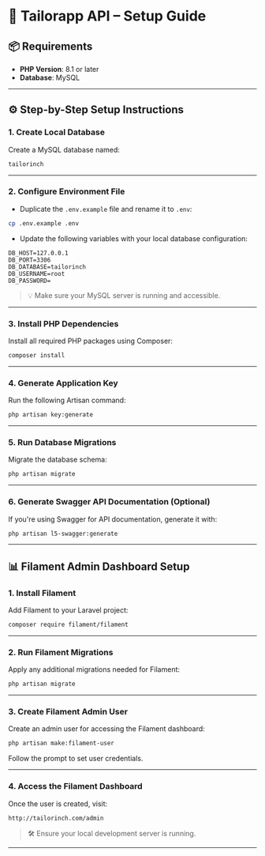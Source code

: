 # 🧵 Tailorapp API – Setup Guide

## 📦 Requirements

- **PHP Version**: 8.1 or later  
- **Database**: MySQL

---

## ⚙️ Step-by-Step Setup Instructions

### 1. Create Local Database

Create a MySQL database named:

```sql
tailorinch
```

---

### 2. Configure Environment File

- Duplicate the `.env.example` file and rename it to `.env`:

```bash
cp .env.example .env
```

- Update the following variables with your local database configuration:

```env
DB_HOST=127.0.0.1
DB_PORT=3306
DB_DATABASE=tailorinch
DB_USERNAME=root
DB_PASSWORD=
```

> 💡 Make sure your MySQL server is running and accessible.

---

### 3. Install PHP Dependencies

Install all required PHP packages using Composer:

```bash
composer install
```

---

### 4. Generate Application Key

Run the following Artisan command:

```bash
php artisan key:generate
```

---

### 5. Run Database Migrations

Migrate the database schema:

```bash
php artisan migrate
```

---

### 6. Generate Swagger API Documentation (Optional)

If you're using Swagger for API documentation, generate it with:

```bash
php artisan l5-swagger:generate
```

---

## 📊 Filament Admin Dashboard Setup

### 1. Install Filament

Add Filament to your Laravel project:

```bash
composer require filament/filament
```

---

### 2. Run Filament Migrations

Apply any additional migrations needed for Filament:

```bash
php artisan migrate
```

---

### 3. Create Filament Admin User

Create an admin user for accessing the Filament dashboard:

```bash
php artisan make:filament-user
```

Follow the prompt to set user credentials.

---

### 4. Access the Filament Dashboard

Once the user is created, visit:

```
http://tailorinch.com/admin
```

> 🛠️ Ensure your local development server is running.

---

